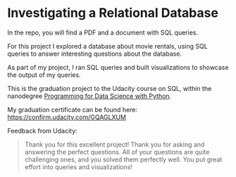 # Investigating a Relational Database

In the repo, you will find a PDF and a document with SQL queries.

For this project I explored a database about movie rentals, using SQL queries to answer interesting questions about the database. 

As part of my project, I ran SQL queries and built visualizations to showcase the output of my queries.

This is the graduation project to the Udacity course on SQL, within the nanodegree [Programming for Data Science with Python](https://www.udacity.com/course/programming-for-data-science-nanodegree--nd104).

My graduation certificate can be found here: https://confirm.udacity.com/GQAGLXUM

Feedback from Udacity:
> Thank you for this excellent project! Thank you for asking and answering the perfect questions. All of your questions are quite challenging ones, and you solved them perfectly well. You put great effort into queries and visualizations!


